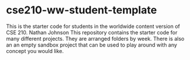 # cse210-ww-student-template
This is the starter code for students in the worldwide content version of CSE 210.
Nathan Johnson
This repository contains the starter code for many different projects. They are arranged folders by week. There is also an an empty sandbox project that can be used to play around with any concept you would like.
